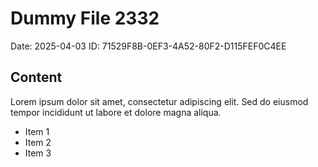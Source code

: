 # Dummy File 2332

Date: 2025-04-03
ID: 71529F8B-0EF3-4A52-80F2-D115FEF0C4EE

## Content

Lorem ipsum dolor sit amet, consectetur adipiscing elit.
Sed do eiusmod tempor incididunt ut labore et dolore magna aliqua.

* Item 1
* Item 2
* Item 3

